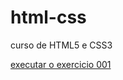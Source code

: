 # html-css
 curso de HTML5 e CSS3

<a href="https://cesarter.github.io/html-css/exercicios/ex.001/index.html">executar o exercicio 001</a>
